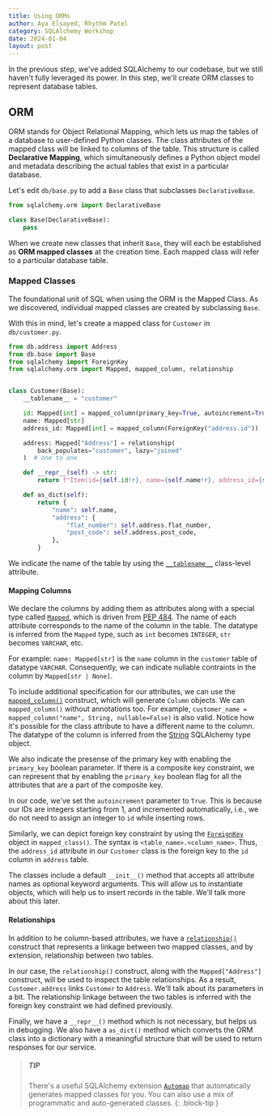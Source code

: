 ```yaml
---
title: Using ORMs
author: Aya Elsayed, Rhythm Patel
category: SQLAlchemy Workshop
date: 2024-01-04
layout: post
---
```


In the previous step, we've added SQLAlchemy to our codebase, but we still haven't fully leveraged its power. In this step, we'll create ORM classes to represent database tables.

## ORM

ORM stands for Object Relational Mapping, which lets us map the tables of a database to user-defined Python classes. The class attributes of the mapped class will be linked to columns of the table. 
This structure is called **Declarative Mapping**, which simultaneously defines a Python object model and metadata describing the actual tables that exist in a particular database.

Let's edit `db/base.py` to add a `Base` class that subclasses `DeclarativeBase`.

```py
from sqlalchemy.orm import DeclarativeBase

class Base(DeclarativeBase):
    pass
```

When we create new classes that inherit `Base`, they will each be established as **ORM mapped classes** at the creation time. Each mapped class will refer to a particular database table.

### Mapped Classes

The foundational unit of SQL when using the ORM is the Mapped Class. As we discovered, individual mapped classes are created by subclassing `Base`.

With this in mind, let's create a mapped class for `Customer` in `db/customer.py`.

```py
from db.address import Address
from db.base import Base
from sqlalchemy import ForeignKey
from sqlalchemy.orm import Mapped, mapped_column, relationship


class Customer(Base):
    __tablename__ = "customer"

    id: Mapped[int] = mapped_column(primary_key=True, autoincrement=True)
    name: Mapped[str]
    address_id: Mapped[int] = mapped_column(ForeignKey("address.id"))

    address: Mapped["Address"] = relationship(
        back_populates="customer", lazy="joined"
    )  # one to one

    def __repr__(self) -> str:
        return f"Item(id={self.id!r}, name={self.name!r}, address_id={self.address_id!r}, address={self.address})"

    def as_dict(self):
        return {
            "name": self.name,
            "address": {
                "flat_number": self.address.flat_number,
                "post_code": self.address.post_code,
            },
        }
```

We indicate the name of the table by using the [`__tablename__`](https://docs.sqlalchemy.org/en/20/orm/mapping_api.html#sqlalchemy.orm.DeclarativeBase.__tablename__) class-level attribute.

#### Mapping Columns

We declare the columns by adding them as attributes along with a special type called [`Mapped`](https://docs.sqlalchemy.org/en/20/orm/internals.html#sqlalchemy.orm.Mapped), which is driven from [PEP 484](https://peps.python.org/pep-0484/). The name of each attribute corresponds to the name of the column in the table. The datatype is inferred from the `Mapped` type, such as `int` becomes `INTEGER`, `str` becomes `VARCHAR`, etc. 

For example: `name: Mapped[str]` is the `name` column in the `customer` table of datatype `VARCHAR`. Consequently, we can indicate nullable contraints in the column by `Mapped[str | None]`.

To include additional specification for our attributes, we can use the [`mapped_column()`](https://docs.sqlalchemy.org/en/20/orm/mapping_api.html#sqlalchemy.orm.mapped_column) construct, which will generate `Column` objects. We can `mapped_column()` without annotations too. For example, `customer_name = mapped_column("name", String, nullable=False)` is also valid. Notice how it's possible for the class attribute to have a different name to the column. The datatype of the column is inferred from the [String](https://docs.sqlalchemy.org/en/20/core/type_basics.html#sqlalchemy.types.String) SQLAlchemy type object.


We also indicate the presense of the primary key with enabling the `primary_key` boolean parameter. If there is a composite key constraint, we can represent that by enabling the `primary_key` boolean flag for all the attributes that are a part of the composite key.

In our code, we've set the `autoincrement` parameter to `True`. This is because our IDs are integers starting from 1, and incremented automatically, i.e., we do not need to assign an integer to `id` while inserting rows.

Similarly, we can depict foreign key constraint by using the [`ForeignKey`](https://docs.sqlalchemy.org/en/20/core/constraints.html#sqlalchemy.schema.ForeignKey) object in `mapped_class()`. The syntax is `<table_name>.<column_name>`. Thus, the `address_id` attribute in our `Customer` class is the foreign key to the `id` column in `address` table.

The classes include a default `__init__()` method that accepts all attribute names as optional keyword arguments. This will allow us to instantiate objects, which will help us to insert records in the table. We'll talk more about this later.

#### Relationships

In addition to he column-based attributes, we have a [`relationship()`](https://docs.sqlalchemy.org/en/20/orm/relationship_api.html#sqlalchemy.orm.relationship) construct that represents a linkage between two mapped classes, and by extension, relationship between two tables.

In our case, the `relationship()` construct, along with the `Mapped["Address"]` construct, will be used to inspect the table relationships. As a result, `Customer.address` links `Customer` to `Address`. We'll talk about its parameters in a bit. The relationship linkage between the two tables is inferred with the foreign key constraint we had defined previously.


Finally, we have a `__repr__()` method which is not necessary, but helps us in debugging. We also have a `as_dict()` method which converts the ORM class into a dictionary with a meaningful structure that will be used to return responses for our service.





> ##### TIP
>
> There's a useful SQLAlchemy extension [`Automap`](https://docs.sqlalchemy.org/en/20/orm/extensions/automap.html#) that automatically generates mapped classes for you.
> You can also use a mix of programmatic and auto-generated classes.
{: .block-tip }
